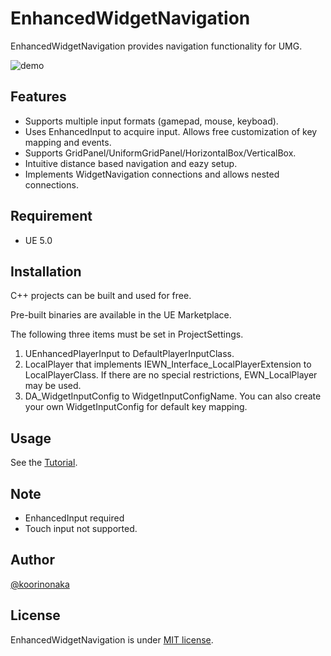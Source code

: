 # EnhancedWidgetNavigation
EnhancedWidgetNavigation provides navigation functionality for UMG.

![demo](https://raw.githubusercontent.com/wiki/koorinonaka/EnhancedWidgetNavigation/images/overview.gif)

## Features
- Supports multiple input formats (gamepad, mouse, keyboad).
- Uses EnhancedInput to acquire input. Allows free customization of key mapping and events.
- Supports GridPanel/UniformGridPanel/HorizontalBox/VerticalBox.
- Intuitive distance based navigation and eazy setup.
- Implements WidgetNavigation connections and allows nested connections.

## Requirement
- UE 5.0

## Installation
C++ projects can be built and used for free.

Pre-built binaries are available in the UE Marketplace.

The following three items must be set in ProjectSettings.
1. UEnhancedPlayerInput to DefaultPlayerInputClass.
2. LocalPlayer that implements IEWN_Interface_LocalPlayerExtension to LocalPlayerClass. If there are no special restrictions, EWN_LocalPlayer may be used.
3. DA_WidgetInputConfig to WidgetInputConfigName. You can also create your own WidgetInputConfig for default key mapping.

## Usage
See the [Tutorial](https://github.com/koorinonaka/EnhancedWidgetNavigation/wiki).

## Note
- EnhancedInput required
- Touch input not supported.

## Author
[@koorinonaka](https://twitter.com/koorinonaka)

## License
EnhancedWidgetNavigation is under [MIT license](https://en.wikipedia.org/wiki/MIT_License).
